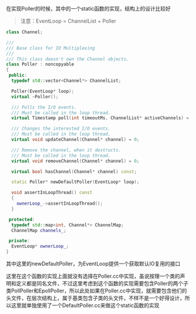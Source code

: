在实现Poller的时候，其中的一个static函数的实现，结构上的设计比较好

> 注意：EventLoop     =          ChannelList          +          Poller

```c++
class Channel;

///
/// Base class for IO Multiplexing
///
/// This class doesn't own the Channel objects.
class Poller : noncopyable
{
 public:
  typedef std::vector<Channel*> ChannelList;

  Poller(EventLoop* loop);
  virtual ~Poller();

  /// Polls the I/O events.
  /// Must be called in the loop thread.
  virtual Timestamp poll(int timeoutMs, ChannelList* activeChannels) = 0;

  /// Changes the interested I/O events.
  /// Must be called in the loop thread.
  virtual void updateChannel(Channel* channel) = 0;

  /// Remove the channel, when it destructs.
  /// Must be called in the loop thread.
  virtual void removeChannel(Channel* channel) = 0;

  virtual bool hasChannel(Channel* channel) const;

  static Poller* newDefaultPoller(EventLoop* loop);

  void assertInLoopThread() const
  {
    ownerLoop_->assertInLoopThread();
  }

 protected:
  typedef std::map<int, Channel*> ChannelMap;
  ChannelMap channels_;

 private:
  EventLoop* ownerLoop_;
}
```

其中这里的newDefaultPoller，为EventLoop提供一个获取默认IO复用的接口

这里在这个函数的实现上面就没有选择在Poller.cc中实现，虽说按理一个类的声明和定义都是同名文件，不过这里考虑到这个函数的实现需要包含Poller的两个子类PollPoller和EpollPoller，所以此处如果在Poller.cc中实现，就需要包含他们的头文件，在层次结构上，属于基类包含子类的头文件，不样不是一个好得设计，所以这里就单独使用了一个DefaultPoller.cc来做这个static函数的实现